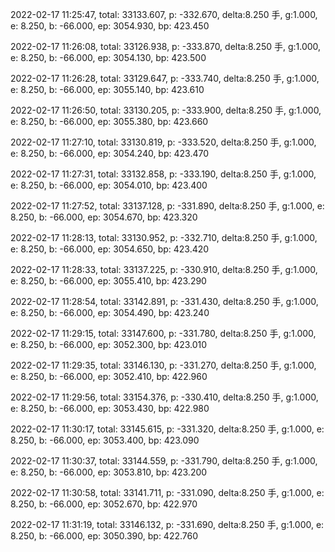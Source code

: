 2022-02-17 11:25:47, total: 33133.607, p: -332.670, delta:8.250 手, g:1.000, e: 8.250, b: -66.000, ep: 3054.930, bp: 423.450

2022-02-17 11:26:08, total: 33126.938, p: -333.870, delta:8.250 手, g:1.000, e: 8.250, b: -66.000, ep: 3054.130, bp: 423.500

2022-02-17 11:26:28, total: 33129.647, p: -333.740, delta:8.250 手, g:1.000, e: 8.250, b: -66.000, ep: 3055.140, bp: 423.610

2022-02-17 11:26:50, total: 33130.205, p: -333.900, delta:8.250 手, g:1.000, e: 8.250, b: -66.000, ep: 3055.380, bp: 423.660

2022-02-17 11:27:10, total: 33130.819, p: -333.520, delta:8.250 手, g:1.000, e: 8.250, b: -66.000, ep: 3054.240, bp: 423.470

2022-02-17 11:27:31, total: 33132.858, p: -333.190, delta:8.250 手, g:1.000, e: 8.250, b: -66.000, ep: 3054.010, bp: 423.400

2022-02-17 11:27:52, total: 33137.128, p: -331.890, delta:8.250 手, g:1.000, e: 8.250, b: -66.000, ep: 3054.670, bp: 423.320

2022-02-17 11:28:13, total: 33130.952, p: -332.710, delta:8.250 手, g:1.000, e: 8.250, b: -66.000, ep: 3054.650, bp: 423.420

2022-02-17 11:28:33, total: 33137.225, p: -330.910, delta:8.250 手, g:1.000, e: 8.250, b: -66.000, ep: 3055.410, bp: 423.290

2022-02-17 11:28:54, total: 33142.891, p: -331.430, delta:8.250 手, g:1.000, e: 8.250, b: -66.000, ep: 3054.490, bp: 423.240

2022-02-17 11:29:15, total: 33147.600, p: -331.780, delta:8.250 手, g:1.000, e: 8.250, b: -66.000, ep: 3052.300, bp: 423.010

2022-02-17 11:29:35, total: 33146.130, p: -331.270, delta:8.250 手, g:1.000, e: 8.250, b: -66.000, ep: 3052.410, bp: 422.960

2022-02-17 11:29:56, total: 33154.376, p: -330.410, delta:8.250 手, g:1.000, e: 8.250, b: -66.000, ep: 3053.430, bp: 422.980

2022-02-17 11:30:17, total: 33145.615, p: -331.320, delta:8.250 手, g:1.000, e: 8.250, b: -66.000, ep: 3053.400, bp: 423.090

2022-02-17 11:30:37, total: 33144.559, p: -331.790, delta:8.250 手, g:1.000, e: 8.250, b: -66.000, ep: 3053.810, bp: 423.200

2022-02-17 11:30:58, total: 33141.711, p: -331.090, delta:8.250 手, g:1.000, e: 8.250, b: -66.000, ep: 3052.670, bp: 422.970

2022-02-17 11:31:19, total: 33146.132, p: -331.690, delta:8.250 手, g:1.000, e: 8.250, b: -66.000, ep: 3050.390, bp: 422.760